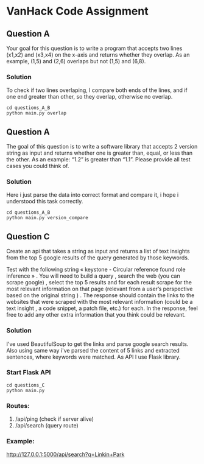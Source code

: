 # VanHack Code Assignment

## Question A
Your goal for this question is to write a program that accepts two lines (x1,x2) and (x3,x4) on the x-axis and returns whether they overlap. As an example, (1,5) and (2,6) overlaps but not (1,5) and (6,8).

### Solution
To check if two lines overlaping, I compare both ends of the lines, and if one end greater than other, so 
they overlap, otherwise no overlap.

```
cd questions_A_B
python main.py overlap
```
## Question A
The goal of this question is to write a software library that accepts 2 version string as input and returns whether one is greater than, equal, or less than the other. As an example: “1.2” is greater than “1.1”. Please provide all test cases you could think of.

### Solution
Here i just parse the data into correct format and compare it, i hope i understood this task correctly. 

```
cd questions_A_B
python main.py version_compare
```

## Question C
Create an api that takes a string as input and returns a list of text insights from the top 5 google results of the query generated by those keywords. 

Test with the following string « keystone - Circular reference found role inference » . You will need to build a query , search the web (you can scrape google) , select the top 5 results and for each result scrape for the most relevant information on that page (relevant from a user’s perspective based on the original string ) . The response should contain the links to the websites that were scraped with the most relevant information (could be a text insight ,  a code snippet, a patch file, etc.) for each. In the response, feel free to add any other extra information that you think could be relevant.

### Solution
I've used BeautifulSoup to get the links and parse google search results. Also using same way i've parsed the content of 5 links and extracted sentences, where keywords were matched. As API I use Flask library. 


### Start Flask API
```
cd questions_C
python main.py
```

### Routes:
1. /api/ping (check if server alive)
2. /api/search (query route)

### Example:
http://127.0.0.1:5000/api/search?q=Linkin+Park


